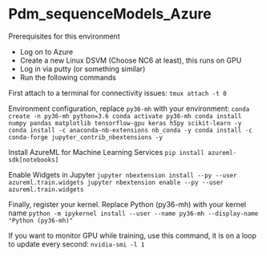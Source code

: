 # Pdm_sequenceModels_Azure

Prerequisites for this environment
* Log on to Azure
* Create a new Linux DSVM (Choose NC6 at least), this runs on GPU
* Log in via putty (or something similar)
* Run the following commands

First attach to a terminal for connectivity issues:
`tmux attach -t 0`

Environment configuration, replace `py36-mh` with your environment: 
`conda create -n py36-mh python=3.6
conda activate py36-mh
conda install numpy pandas matplotlib tensorflow-gpu keras h5py scikit-learn -y
conda install -c anaconda-nb-extensions nb_conda -y
conda install -c conda-forge jupyter_contrib_nbextensions -y`

Install AzureML for Machine Learning Services
`pip install azureml-sdk[notebooks]`

Enable Widgets in Jupyter
`jupyter nbextension install --py --user azureml.train.widgets
jupyter nbextension enable --py --user azureml.train.widgets`

Finally, register your kernel.  Replace Python (py36-mh) with your kernel name
`python -m ipykernel install --user --name py36-mh --display-name "Python (py36-mh)"`

If you want to monitor GPU while training, use this command, it is on a loop to update every second: 
`nvidia-smi -l 1`
